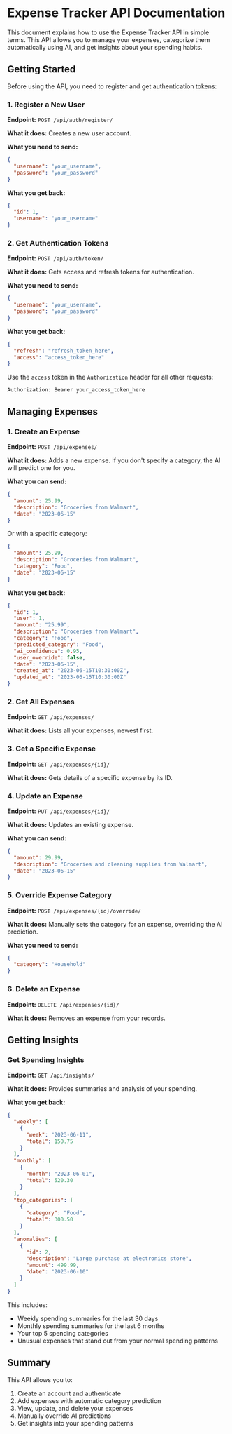 # Expense Tracker API Documentation

This document explains how to use the Expense Tracker API in simple terms. This API allows you to manage your expenses, categorize them automatically using AI, and get insights about your spending habits.

## Getting Started

Before using the API, you need to register and get authentication tokens:

### 1. Register a New User

**Endpoint:** `POST /api/auth/register/`

**What it does:** Creates a new user account.

**What you need to send:**
```json
{
  "username": "your_username",
  "password": "your_password"
}
```

**What you get back:**
```json
{
  "id": 1,
  "username": "your_username"
}
```

### 2. Get Authentication Tokens

**Endpoint:** `POST /api/auth/token/`

**What it does:** Gets access and refresh tokens for authentication.

**What you need to send:**
```json
{
  "username": "your_username",
  "password": "your_password"
}
```

**What you get back:**
```json
{
  "refresh": "refresh_token_here",
  "access": "access_token_here"
}
```

Use the `access` token in the `Authorization` header for all other requests:
```
Authorization: Bearer your_access_token_here
```

## Managing Expenses

### 1. Create an Expense

**Endpoint:** `POST /api/expenses/`

**What it does:** Adds a new expense. If you don't specify a category, the AI will predict one for you.

**What you can send:**
```json
{
  "amount": 25.99,
  "description": "Groceries from Walmart",
  "date": "2023-06-15"
}
```

Or with a specific category:
```json
{
  "amount": 25.99,
  "description": "Groceries from Walmart",
  "category": "Food",
  "date": "2023-06-15"
}
```

**What you get back:**
```json
{
  "id": 1,
  "user": 1,
  "amount": "25.99",
  "description": "Groceries from Walmart",
  "category": "Food",
  "predicted_category": "Food",
  "ai_confidence": 0.95,
  "user_override": false,
  "date": "2023-06-15",
  "created_at": "2023-06-15T10:30:00Z",
  "updated_at": "2023-06-15T10:30:00Z"
}
```

### 2. Get All Expenses

**Endpoint:** `GET /api/expenses/`

**What it does:** Lists all your expenses, newest first.

### 3. Get a Specific Expense

**Endpoint:** `GET /api/expenses/{id}/`

**What it does:** Gets details of a specific expense by its ID.

### 4. Update an Expense

**Endpoint:** `PUT /api/expenses/{id}/`

**What it does:** Updates an existing expense.

**What you can send:**
```json
{
  "amount": 29.99,
  "description": "Groceries and cleaning supplies from Walmart",
  "date": "2023-06-15"
}
```

### 5. Override Expense Category

**Endpoint:** `POST /api/expenses/{id}/override/`

**What it does:** Manually sets the category for an expense, overriding the AI prediction.

**What you need to send:**
```json
{
  "category": "Household"
}
```

### 6. Delete an Expense

**Endpoint:** `DELETE /api/expenses/{id}/`

**What it does:** Removes an expense from your records.

## Getting Insights

### Get Spending Insights

**Endpoint:** `GET /api/insights/`

**What it does:** Provides summaries and analysis of your spending.

**What you get back:**
```json
{
  "weekly": [
    {
      "week": "2023-06-11",
      "total": 150.75
    }
  ],
  "monthly": [
    {
      "month": "2023-06-01",
      "total": 520.30
    }
  ],
  "top_categories": [
    {
      "category": "Food",
      "total": 300.50
    }
  ],
  "anomalies": [
    {
      "id": 2,
      "description": "Large purchase at electronics store",
      "amount": 499.99,
      "date": "2023-06-10"
    }
  ]
}
```

This includes:
- Weekly spending summaries for the last 30 days
- Monthly spending summaries for the last 6 months
- Your top 5 spending categories
- Unusual expenses that stand out from your normal spending patterns

## Summary

This API allows you to:
1. Create an account and authenticate
2. Add expenses with automatic category prediction
3. View, update, and delete your expenses
4. Manually override AI predictions
5. Get insights into your spending patterns